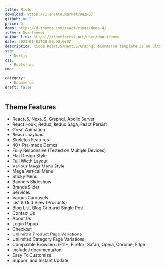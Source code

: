 ```yaml
---
title: Riode
download: https://1.envato.market/AozNG7
github: null
price: 5
demo: https://d-themes.com/react/riode/demo-4/
author: Don-themes
author_link: https://themeforest.net/user/don-themes
date: 2023-01-01T00:00:00.000Z
description: Riode ReactJS/NextJS/Graphql eCommerce template is an ultimate ecommerce solution. It is built with ReactJS, NextJS and Apollo Graphql.
ssg:
  - Nextjs
css:
  - Bootstrap
cms:

category:
  - Ecommerce
draft: false
---
```

## Theme Features

- ReactJS, NextJS, Graphql, Apollo Server
- React Hook, Redux, Redux Saga, React Persist
- Great Animation
- React Lazyload
- Skeleton Features
- 40+ Pre-made Demos
- Fully Responsive (Tested on Multiple Devices)
- Flat Design Style
- Full Width Layout
- Various Mega Menu Style
- Mega Vertical Menu
- Sticky Menu
- Banners Slideshow
- Brands Slider
- Services
- Varous Carousels
- List & Grid View (Products)
- Blog List, Blog Grid and Single Post
- Contact Us
- About Us
- Login Popup
- Checkout
- Unlimited Product Page Variations
- Unlimited Category Page Variations
- Compatible Browsers: IE11+, Firefox, Safari, Opera, Chrome, Edge
- Included documentation.
- Easy To Customize
- Support and Instant Update
